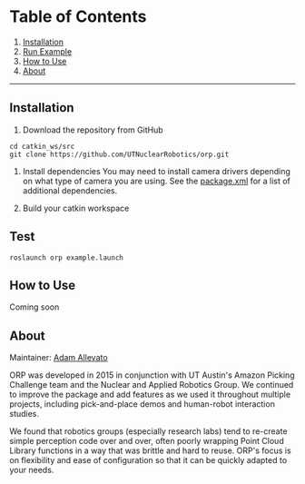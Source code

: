# Table of Contents
1. [Installation](#installation)
1. [Run Example](#run-example)
1. [How to Use](#how-to-use)
1. [About](#about)

***

## Installation<a name="installation" />
1. Download the repository from GitHub
```
cd catkin_ws/src
git clone https://github.com/UTNuclearRobotics/orp.git
```
1. Install dependencies
You may need to install camera drivers depending on what type of camera you are using. See the [package.xml](https://github.com/UTNuclearRobotics/orp/blob/kinetic/package.xml) for a list of additional dependencies.

1. Build your catkin workspace

## Test<a name="run-example" />
```
roslaunch orp example.launch
```

## How to Use<a name="how-to-use" />
Coming soon


## About<a name="about" />
Maintainer: [Adam Allevato](allevato@utexas.edu)

ORP was developed in 2015 in conjunction with UT Austin's Amazon Picking Challenge team and the Nuclear and Applied Robotics Group. We continued to improve the package and add features as we used it throughout multiple projects, including pick-and-place demos and human-robot interaction studies.

We found that robotics groups (especially research labs) tend to re-create simple perception code over and over, often poorly wrapping Point Cloud Library functions in a way that was brittle and hard to reuse. ORP's focus is on flexibility and ease of configuration so that it can be quickly adapted to your needs.
